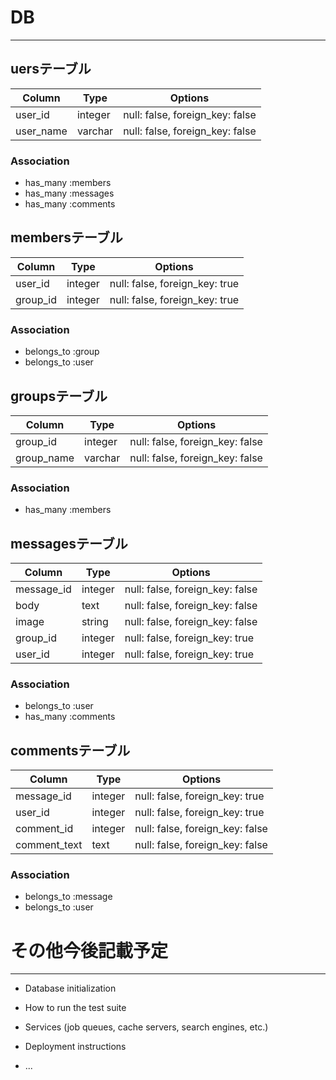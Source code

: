 # DB
---

## uersテーブル

|Column|Type|Options|
|------|----|-------|
|user_id|integer|null: false, foreign_key: false|
|user_name|varchar|null: false, foreign_key: false|

### Association
- has_many :members
- has_many :messages
- has_many :comments

## membersテーブル

|Column|Type|Options|
|------|----|-------|
|user_id|integer|null: false, foreign_key: true|
|group_id|integer|null: false, foreign_key: true|

### Association
- belongs_to :group
- belongs_to :user

## groupsテーブル

|Column|Type|Options|
|------|----|-------|
|group_id|integer|null: false, foreign_key: false|
|group_name|varchar|null: false, foreign_key: false|

### Association
- has_many :members

## messagesテーブル

|Column|Type|Options|
|------|----|-------|
|message_id|integer|null: false, foreign_key: false|
|body|text|null: false, foreign_key: false|
|image|string|null: false, foreign_key: false|
|group_id|integer|null: false, foreign_key: true|
|user_id|integer|null: false, foreign_key: true|

### Association
- belongs_to :user
- has_many :comments

## commentsテーブル

|Column|Type|Options|
|------|----|-------|
|message_id|integer|null: false, foreign_key: true|
|user_id|integer|null: false, foreign_key: true|
|comment_id|integer|null: false, foreign_key: false|
|comment_text|text|null: false, foreign_key: false|

### Association
- belongs_to :message
- belongs_to :user


# その他今後記載予定
---

* Database initialization

* How to run the test suite

* Services (job queues, cache servers, search engines, etc.)

* Deployment instructions

* ...
